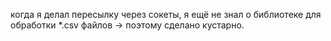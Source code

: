 когда я делал пересылку через сокеты, я ещё не знал о библиотеке для <br/>
обработки *.csv файлов -> поэтому сделано кустарно.
